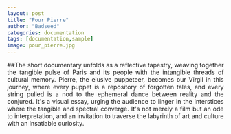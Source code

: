 ```yaml
---
layout: post
title: "Pour Pierre"
author: "Badseed"
categories: documentation
tags: [documentation,sample]
image: pour_pierre.jpg
---
```

<p align="justify"> 
##The short documentary unfolds as a reflective tapestry, weaving together the tangible pulse of Paris and its people with the intangible threads of cultural memory. Pierre, the elusive puppeteer, becomes our Virgil in this journey, where every puppet is a repository of forgotten tales, and every string pulled is a nod to the ephemeral dance between reality and the conjured. It's a visual essay, urging the audience to linger in the interstices where the tangible and spectral converge. It's not merely a film but an ode to interpretation, and an invitation to traverse the labyrinth of art and culture with an insatiable curiosity.</p>
